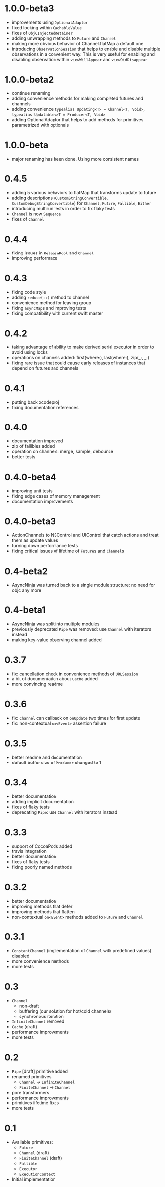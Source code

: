 # 1.0.0-beta3
* improvements using `OptionalAdaptor`
* fixed locking within `CachableValue`
* fixes of `ObjCInjectedRetainer`
* adding unwrapping methods to `Future` and `Channel`
* making more obvious behavior of Channel.flatMap a default one
* introducing `ObservationSession` that helps to enable and disable multiple observations in a convenient way. This is very useful for enabling and disabling observation within `viewWillAppear` and `viewDidDisappear`

# 1.0.0-beta2
* continue renaming
* adding convenience methods for making completed futures and channels
* adding convenience `typealias Updating<T> = Channel<T, Void>`, `typealias Updatable<>T = Producer<T, Void>`
* adding OptionalAdaptor that helps to add methods for primitives parametrized with optionals

# 1.0.0-beta
* major renaming has been done. Using more consistent names

# 0.4.5
* adding 5 various behaviors to flatMap that transforms update to future
* adding descriptions (`CustomStringConvertible`, `CustomDebugStringConvertible`) for `Channel`, `Future`, `Fallible`, `Either`
* introducing multirun tests in order to fix flaky tests
* `Channel` is now `Sequence`
* fixes of `Channel`

# 0.4.4
* fixing issues in `ReleasePool` and `Channel`
* improving performace

# 0.4.3
* fixing code style
* adding `reduce(::)` method to channel
* convenience method for leaving group
* fixing `asyncMap`s and improving tests
* fixing compatibility with current swift master

# 0.4.2
* taking advantage of ability to make derived serial executor in order to avoid using locks
* operations on channels added: first(where:), last(where:), zip(_:, _:)
* fixing rare issue that could cause early releases of instances that depend on futures and channels

# 0.4.1
* putting back xcodeproj
* fixing documentation references

# 0.4.0
* documentation improved
* zip of fallibles added
* operation on channels: merge, sample, debounce
* better tests

# 0.4.0-beta4
* improving unit tests
* fixing edge cases of memory management
* documentation improvements

# 0.4.0-beta3
* ActionChannels to NSControl and UIControl that catch actions and treat them as update values
* turning down performance tests
* fixing critical issues of lifetime of `Future`s and `Channel`s

# 0.4-beta2
* AsyncNinja was turned back to a single module structure: no need for objc any more

# 0.4-beta1
* AsyncNinja was split into multiple modules
* previously deprecated `Pipe` was removed: use `Channel` with iterators instead
* making key-value observing channel added

# 0.3.7
* fix: cancellation check in convenience methods of `URLSession`
* a bit of documentation about `Cache` added
* more convincing readme

# 0.3.6
* fix: `Channel` can callback on `onUpdate` two times for first update
* fix: non-contextual `on<Event>` assertion failure

# 0.3.5
* better readme and documentation
* default buffer size of `Producer` changed to 1

# 0.3.4
* better documentation
* adding implicit documentation
* fixes of flaky tests
* deprecating `Pipe`: use `Channel` with iterators instead

# 0.3.3
* support of CocoaPods added
* travis integration
* better documentation
* fixes of flaky tests
* fixing poorly named methods

# 0.3.2
* better documentation
* improving methods that defer
* improving methods that flatten
* non-contextual `on<Event>` methods added to `Future` and `Channel`

# 0.3.1
* `ConstantChannel` (implementation of `Channel` with predefined values) disabled
* more convenience methods
* more tests

# 0.3
* `Channel`
	* non-draft
	* buffering (our solution for hot/cold channels)
	* synchronous iteration
* `InfiniteChannel` removed
* `Cache` (draft)
* performance improvements
* more tests

# 0.2

* `Pipe` [draft] primitive added
* renamed primitives
	* `Channel` -> `InfiniteChannel`
	* `FiniteChannel` -> `Channel`
* pore transformers
* performance improvements
* primitives lifetime fixes
* more tests

# 0.1

* Available primitives:
	* `Future`
	* `Channel` (draft)
	* `FiniteChannel` (draft)
	* `Fallible`
	* `Executor`
	* `ExecutionContext`
* Initial implementation
